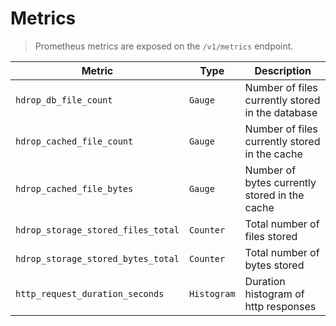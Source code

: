 # Metrics
> Prometheus metrics are exposed on the `/v1/metrics` endpoint.

| Metric                             | Type        | Description                                      |
| ---------------------------------- | ----------- | ------------------------------------------------ |
| `hdrop_db_file_count`              | `Gauge`     | Number of files currently stored in the database |
| `hdrop_cached_file_count`          | `Gauge`     | Number of files currently stored in the cache    |
| `hdrop_cached_file_bytes`          | `Gauge`     | Number of bytes currently stored in the cache    |
| `hdrop_storage_stored_files_total` | `Counter`   | Total number of files stored                     |
| `hdrop_storage_stored_bytes_total` | `Counter`   | Total number of bytes stored                     |
| `http_request_duration_seconds`    | `Histogram` | Duration histogram of http responses             |
